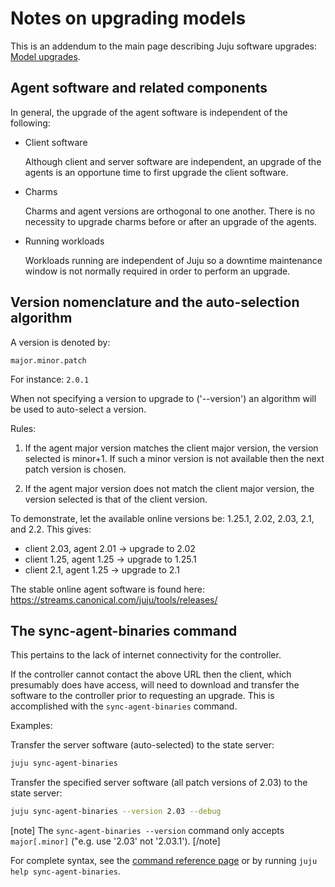 # Notes on upgrading models

This is an addendum to the main page describing Juju software upgrades:
[Model upgrades][models-upgrades].

## Agent software and related components

In general, the upgrade of the agent software is independent of the following:

- Client software

    Although client and server software are independent, an upgrade of the
    agents is an opportune time to first upgrade the client software.

- Charms

    Charms and agent versions are orthogonal to one another. There is no
    necessity to upgrade charms before or after an upgrade of the agents.

- Running workloads

    Workloads running are independent of Juju so a downtime maintenance window
    is not normally required in order to perform an upgrade.


## Version nomenclature and the auto-selection algorithm

A version is denoted by:

`major.minor.patch`

For instance: `2.0.1`

When not specifying a version to upgrade to ('--version') an algorithm will be
used to auto-select a version.

Rules:

1. If the agent major version matches the client major version, the version
   selected is minor+1. If such a minor version is not available then the next
   patch version is chosen.

1. If the agent major version does not match the client major version, the
   version selected is that of the client version.

To demonstrate, let the available online versions be: 1.25.1, 2.02, 2.03, 2.1, 
and 2.2. This gives:

- client 2.03, agent 2.01 -> upgrade to 2.02
- client 1.25, agent 1.25 -> upgrade to 1.25.1
- client 2.1, agent 1.25 -> upgrade to 2.1

The stable online agent software is found here:
https://streams.canonical.com/juju/tools/releases/


## The sync-agent-binaries command

This pertains to the lack of internet connectivity for the controller.

If the controller cannot contact the above URL then the client, which
presumably does have access, will need to download and transfer the software
to the controller prior to requesting an upgrade. This is accomplished with
the `sync-agent-binaries` command.

Examples:

Transfer the server software (auto-selected) to the state server:

```bash
juju sync-agent-binaries
```

Transfer the specified server software (all patch versions of 2.03) to the
state server:

```bash
juju sync-agent-binaries --version 2.03 --debug
```

[note]
The `sync-agent-binaries --version` command only accepts `major[.minor]`
("e.g. use '2.03' not '2.03.1').
[/note]

For complete syntax, see the
[command reference page](./commands.html#sync-agent-binaries) or by running
`juju help sync-agent-binaries`.


<!-- LINKS -->

[models-upgrades]: ./models-upgrade.html
